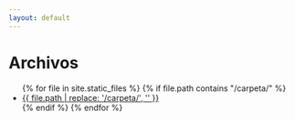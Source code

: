 ```yaml
---
layout: default
---
```


# Archivos

<ul>
{% for file in site.static_files %}
  {% if file.path contains "/carpeta/" %}
    <li><a href="{{ site.baseurl }}{{ file.path }}">{{ file.path | replace: '/carpeta/', '' }}</a></li>
  {% endif %}
{% endfor %}
</ul>

